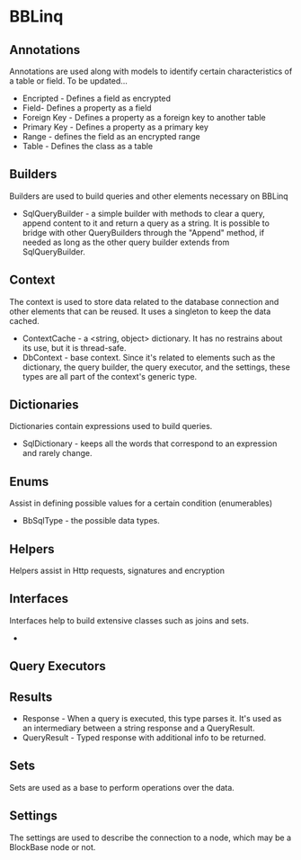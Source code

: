 ﻿# BBLinq

## Annotations
Annotations are used along with models to identify certain characteristics of a table or field. To be updated...
* Encripted - Defines a field as encrypted
* Field- Defines a property as a field
* Foreign Key - Defines a property as a foreign key to another table
* Primary Key - Defines a property as a primary key
* Range - defines the field as an encrypted range
* Table - Defines the class as a table

## Builders
Builders are used to build queries and other elements necessary on BBLinq
* SqlQueryBuilder - a simple builder with methods to clear a query, append content to it and return a query as a string. It is possible to bridge with other QueryBuilders through the "Append" method, if needed as long as the other query builder extends from SqlQueryBuilder.

## Context
The context is used to store data related to the database connection and other elements that can be reused. It uses a singleton
to keep the data cached.
* ContextCache - a <string, object> dictionary. It has no restrains about its use, but it is thread-safe.
* DbContext - base context. Since it's related to elements such as the dictionary, the query builder, the query executor, and the settings, these types are all part of the context's generic type.

## Dictionaries
Dictionaries contain expressions used to build queries. 

* SqlDictionary - keeps all the words that correspond to an expression and rarely change.

## Enums
Assist in defining possible values for a certain condition (enumerables)

* BbSqlType - the possible data types.

## Helpers
Helpers assist in Http requests, signatures and encryption

## Interfaces
Interfaces help to build extensive classes such as joins and sets.

* 

## Query Executors

## Results

* Response - When a query is executed, this type parses it. It's used as an intermediary between a string response and a QueryResult.
* QueryResult - Typed response with additional info to be returned.

## Sets
Sets are used as a base to perform operations over the data.

## Settings
The settings are used to describe the connection to a node, which may be a BlockBase node or not.



